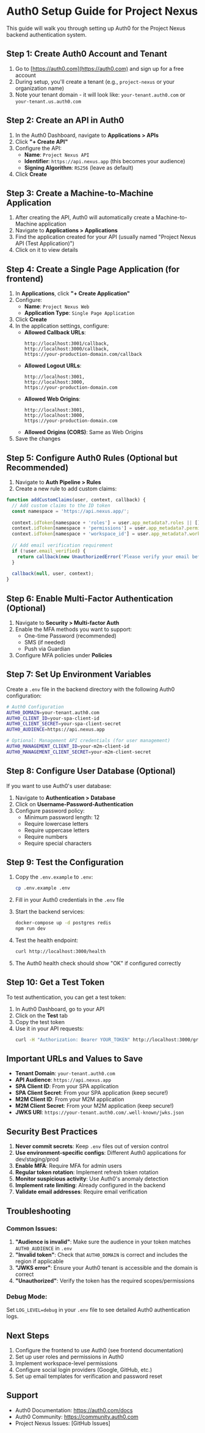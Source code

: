 # Auth0 Setup Guide for Project Nexus

This guide will walk you through setting up Auth0 for the Project Nexus backend authentication system.

## Step 1: Create Auth0 Account and Tenant

1. Go to [https://auth0.com](https://auth0.com) and sign up for a free account
2. During setup, you'll create a tenant (e.g., `project-nexus` or your organization name)
3. Note your tenant domain - it will look like: `your-tenant.auth0.com` or `your-tenant.us.auth0.com`

## Step 2: Create an API in Auth0

1. In the Auth0 Dashboard, navigate to **Applications > APIs**
2. Click **"+ Create API"**
3. Configure the API:
   - **Name**: `Project Nexus API`
   - **Identifier**: `https://api.nexus.app` (this becomes your audience)
   - **Signing Algorithm**: `RS256` (leave as default)
4. Click **Create**

## Step 3: Create a Machine-to-Machine Application

1. After creating the API, Auth0 will automatically create a Machine-to-Machine application
2. Navigate to **Applications > Applications**
3. Find the application created for your API (usually named "Project Nexus API (Test Application)")
4. Click on it to view details

## Step 4: Create a Single Page Application (for frontend)

1. In **Applications**, click **"+ Create Application"**
2. Configure:
   - **Name**: `Project Nexus Web`
   - **Application Type**: `Single Page Application`
3. Click **Create**
4. In the application settings, configure:
   - **Allowed Callback URLs**: 
     ```
     http://localhost:3001/callback,
     http://localhost:3000/callback,
     https://your-production-domain.com/callback
     ```
   - **Allowed Logout URLs**: 
     ```
     http://localhost:3001,
     http://localhost:3000,
     https://your-production-domain.com
     ```
   - **Allowed Web Origins**: 
     ```
     http://localhost:3001,
     http://localhost:3000,
     https://your-production-domain.com
     ```
   - **Allowed Origins (CORS)**: Same as Web Origins
5. Save the changes

## Step 5: Configure Auth0 Rules (Optional but Recommended)

1. Navigate to **Auth Pipeline > Rules**
2. Create a new rule to add custom claims:

```javascript
function addCustomClaims(user, context, callback) {
  // Add custom claims to the ID token
  const namespace = 'https://api.nexus.app/';
  
  context.idToken[namespace + 'roles'] = user.app_metadata?.roles || [];
  context.idToken[namespace + 'permissions'] = user.app_metadata?.permissions || [];
  context.idToken[namespace + 'workspace_id'] = user.app_metadata?.workspace_id || null;
  
  // Add email verification requirement
  if (!user.email_verified) {
    return callback(new UnauthorizedError('Please verify your email before logging in.'));
  }
  
  callback(null, user, context);
}
```

## Step 6: Enable Multi-Factor Authentication (Optional)

1. Navigate to **Security > Multi-factor Auth**
2. Enable the MFA methods you want to support:
   - One-time Password (recommended)
   - SMS (if needed)
   - Push via Guardian
3. Configure MFA policies under **Policies**

## Step 7: Set Up Environment Variables

Create a `.env` file in the backend directory with the following Auth0 configuration:

```bash
# Auth0 Configuration
AUTH0_DOMAIN=your-tenant.auth0.com
AUTH0_CLIENT_ID=your-spa-client-id
AUTH0_CLIENT_SECRET=your-spa-client-secret
AUTH0_AUDIENCE=https://api.nexus.app

# Optional: Management API credentials (for user management)
AUTH0_MANAGEMENT_CLIENT_ID=your-m2m-client-id
AUTH0_MANAGEMENT_CLIENT_SECRET=your-m2m-client-secret
```

## Step 8: Configure User Database (Optional)

If you want to use Auth0's user database:

1. Navigate to **Authentication > Database**
2. Click on **Username-Password-Authentication**
3. Configure password policy:
   - Minimum password length: 12
   - Require lowercase letters
   - Require uppercase letters
   - Require numbers
   - Require special characters

## Step 9: Test the Configuration

1. Copy the `.env.example` to `.env`:
   ```bash
   cp .env.example .env
   ```

2. Fill in your Auth0 credentials in the `.env` file

3. Start the backend services:
   ```bash
   docker-compose up -d postgres redis
   npm run dev
   ```

4. Test the health endpoint:
   ```bash
   curl http://localhost:3000/health
   ```

5. The Auth0 health check should show "OK" if configured correctly

## Step 10: Get a Test Token

To test authentication, you can get a test token:

1. In Auth0 Dashboard, go to your API
2. Click on the **Test** tab
3. Copy the test token
4. Use it in your API requests:
   ```bash
   curl -H "Authorization: Bearer YOUR_TOKEN" http://localhost:3000/graphql
   ```

## Important URLs and Values to Save

- **Tenant Domain**: `your-tenant.auth0.com`
- **API Audience**: `https://api.nexus.app`
- **SPA Client ID**: From your SPA application
- **SPA Client Secret**: From your SPA application (keep secure!)
- **M2M Client ID**: From your M2M application
- **M2M Client Secret**: From your M2M application (keep secure!)
- **JWKS URI**: `https://your-tenant.auth0.com/.well-known/jwks.json`

## Security Best Practices

1. **Never commit secrets**: Keep `.env` files out of version control
2. **Use environment-specific configs**: Different Auth0 applications for dev/staging/prod
3. **Enable MFA**: Require MFA for admin users
4. **Regular token rotation**: Implement refresh token rotation
5. **Monitor suspicious activity**: Use Auth0's anomaly detection
6. **Implement rate limiting**: Already configured in the backend
7. **Validate email addresses**: Require email verification

## Troubleshooting

### Common Issues:

1. **"Audience is invalid"**: Make sure the audience in your token matches `AUTH0_AUDIENCE` in `.env`
2. **"Invalid token"**: Check that `AUTH0_DOMAIN` is correct and includes the region if applicable
3. **"JWKS error"**: Ensure your Auth0 tenant is accessible and the domain is correct
4. **"Unauthorized"**: Verify the token has the required scopes/permissions

### Debug Mode:

Set `LOG_LEVEL=debug` in your `.env` file to see detailed Auth0 authentication logs.

## Next Steps

1. Configure the frontend to use Auth0 (see frontend documentation)
2. Set up user roles and permissions in Auth0
3. Implement workspace-level permissions
4. Configure social login providers (Google, GitHub, etc.)
5. Set up email templates for verification and password reset

## Support

- Auth0 Documentation: https://auth0.com/docs
- Auth0 Community: https://community.auth0.com
- Project Nexus Issues: [GitHub Issues]
